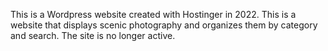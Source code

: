 This is a Wordpress website created with Hostinger in 2022. This is a website that displays scenic photography and organizes them by category and search. The site is no longer active. 
